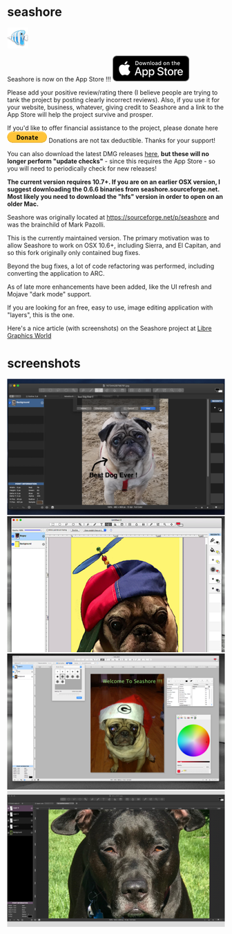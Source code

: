 # seashore

![icon](doc/icon.png)

Seashore is now on the App Store !!! 
[![Download](doc/download.png)](https://geo.itunes.apple.com/us/app/seashore/id1448648921?mt=12&app=apps)

Please add your positive review/rating there (I believe people are trying to tank the project by posting clearly incorrect reviews). Also, if you use it for your website, business, whatever, giving credit to Seashore and a link to the App Store will help the project survive and prosper.

If you'd like to offer financial assistance to the project, please donate here [![paypal](doc/btn_donate_LG.gif)](https://www.paypal.com/cgi-bin/webscr?cmd=_s-xclick&hosted_button_id=TCF29QJ6J653C&source=url) Donations are not tax deductible. Thanks for your support!

You can also download the latest DMG releases [here](https://github.com/robaho/seashore/releases), **but these will no longer perform "update checks"** - since this requires the App Store - so you will need to periodically check for new releases!

**The current version requires 10.7+. If you are on an earlier OSX version, I suggest downloading the 0.6.6 binaries from seashore.sourceforge.net. Most likely you need to download the "hfs" version in order to open on an older Mac.**

Seashore was originally located at https://sourceforge.net/p/seashore and was the brainchild of Mark Pazolli.

This is the currently maintained version. The primary motivation was to allow Seashore to work on OSX 10.6+, including Sierra, and El Capitan, and so this fork originally only contained bug fixes.

Beyond the bug fixes, a lot of code refactoring was performed, including converting the application to ARC.

As of late more enhancements have been added, like the UI refresh and Mojave "dark mode" support.

If you are looking for an free, easy to use, image editing application with "layers", this is the one.

Here's a nice article (with screenshots) on the Seashore project at [Libre Graphics World](http://libregraphicsworld.org/blog/entry/meet-seashore-free-image-editor-for-macos)

# screenshots
![screenshot](doc/ss1.png)
![screenshot](doc/ss2.png)
![screenshot](doc/screenshot.png)
![screenshot](doc/screenshot2.png)
